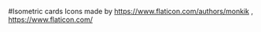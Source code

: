 #Isometric cards 
Icons made by https://www.flaticon.com/authors/monkik  , https://www.flaticon.com/  
